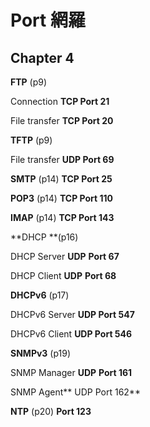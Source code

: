 # Port 網羅

## Chapter 4

**FTP** (p9)

Connection **TCP Port 21**

File transfer **TCP Port 20** 

**TFTP** (p9)

File transfer **UDP Port 69** 

**SMTP** (p14) **TCP Port 25**

**POP3** (p14) **TCP Port 110**

**IMAP** (p14) **TCP Port 143**

**DHCP **(p16)

DHCP Server **UDP** **Port 67**

DHCP Client **UDP** **Port 68**

**DHCPv6** (p17)

DHCPv6 Server **UDP Port 547**

DHCPv6 Client **UDP Port 546**

**SNMPv3** (p19) 

SNMP Manager **UDP** **Port 161**

SNMP Agent** UDP Port 162**

**NTP** (p20) **Port 123**